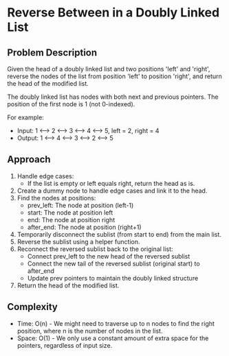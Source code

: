 # Reverse Between in a Doubly Linked List

## Problem Description
Given the head of a doubly linked list and two positions 'left' and 'right', reverse the nodes of the list from position 'left' to position 'right', and return the head of the modified list.

The doubly linked list has nodes with both next and previous pointers. The position of the first node is 1 (not 0-indexed).

For example:
- Input: 1 ⟷ 2 ⟷ 3 ⟷ 4 ⟷ 5, left = 2, right = 4
- Output: 1 ⟷ 4 ⟷ 3 ⟷ 2 ⟷ 5

## Approach
1. Handle edge cases:
   - If the list is empty or left equals right, return the head as is.
2. Create a dummy node to handle edge cases and link it to the head.
3. Find the nodes at positions:
   - prev_left: The node at position (left-1)
   - start: The node at position left
   - end: The node at position right
   - after_end: The node at position (right+1)
4. Temporarily disconnect the sublist (from start to end) from the main list.
5. Reverse the sublist using a helper function.
6. Reconnect the reversed sublist back to the original list:
   - Connect prev_left to the new head of the reversed sublist
   - Connect the new tail of the reversed sublist (original start) to after_end
   - Update prev pointers to maintain the doubly linked structure
7. Return the head of the modified list.

## Complexity
- Time: O(n) - We might need to traverse up to n nodes to find the right position, where n is the number of nodes in the list.
- Space: O(1) - We only use a constant amount of extra space for the pointers, regardless of input size.